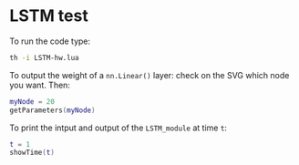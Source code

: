 # LSTM test

To run the code type:

```bash
th -i LSTM-hw.lua
```

To output the weight of a `nn.Linear()` layer: check on the SVG which node you want. Then:

```lua
myNode = 20
getParameters(myNode)
```

To print the intput and output of the `LSTM_module` at time `t`:

```lua
t = 1
showTime(t)
```

